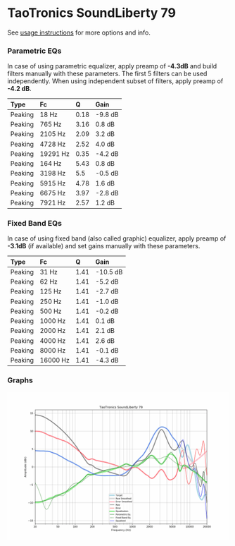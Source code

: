 # TaoTronics SoundLiberty 79
See [usage instructions](https://github.com/jaakkopasanen/AutoEq#usage) for more options and info.

### Parametric EQs
In case of using parametric equalizer, apply preamp of **-4.3dB** and build filters manually
with these parameters. The first 5 filters can be used independently.
When using independent subset of filters, apply preamp of **-4.2 dB**.

| Type    | Fc       |    Q | Gain    |
|:--------|:---------|:-----|:--------|
| Peaking | 18 Hz    | 0.18 | -9.8 dB |
| Peaking | 765 Hz   | 3.16 | 0.8 dB  |
| Peaking | 2105 Hz  | 2.09 | 3.2 dB  |
| Peaking | 4728 Hz  | 2.52 | 4.0 dB  |
| Peaking | 19291 Hz | 0.35 | -4.2 dB |
| Peaking | 164 Hz   | 5.43 | 0.8 dB  |
| Peaking | 3198 Hz  | 5.5  | -0.5 dB |
| Peaking | 5915 Hz  | 4.78 | 1.6 dB  |
| Peaking | 6675 Hz  | 3.97 | -2.8 dB |
| Peaking | 7921 Hz  | 2.57 | 1.2 dB  |

### Fixed Band EQs
In case of using fixed band (also called graphic) equalizer, apply preamp of **-3.1dB**
(if available) and set gains manually with these parameters.

| Type    | Fc       |    Q | Gain     |
|:--------|:---------|:-----|:---------|
| Peaking | 31 Hz    | 1.41 | -10.5 dB |
| Peaking | 62 Hz    | 1.41 | -5.2 dB  |
| Peaking | 125 Hz   | 1.41 | -2.7 dB  |
| Peaking | 250 Hz   | 1.41 | -1.0 dB  |
| Peaking | 500 Hz   | 1.41 | -0.2 dB  |
| Peaking | 1000 Hz  | 1.41 | 0.1 dB   |
| Peaking | 2000 Hz  | 1.41 | 2.1 dB   |
| Peaking | 4000 Hz  | 1.41 | 2.6 dB   |
| Peaking | 8000 Hz  | 1.41 | -0.1 dB  |
| Peaking | 16000 Hz | 1.41 | -4.3 dB  |

### Graphs
![](./TaoTronics%20SoundLiberty%2079.png)